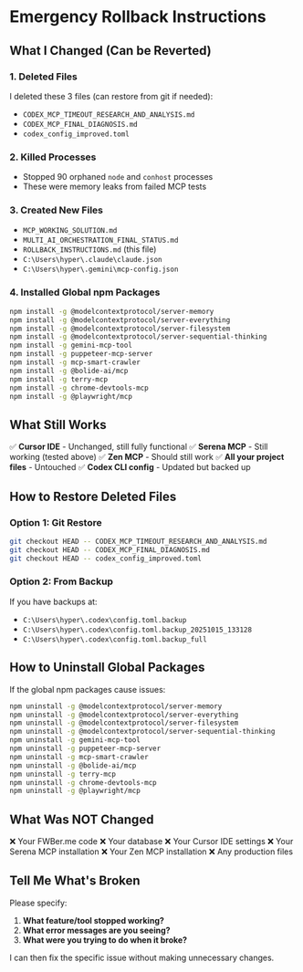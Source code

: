# Emergency Rollback Instructions

## What I Changed (Can be Reverted)

### 1. Deleted Files
I deleted these 3 files (can restore from git if needed):
- `CODEX_MCP_TIMEOUT_RESEARCH_AND_ANALYSIS.md`
- `CODEX_MCP_FINAL_DIAGNOSIS.md`
- `codex_config_improved.toml`

### 2. Killed Processes
- Stopped 90 orphaned `node` and `conhost` processes
- These were memory leaks from failed MCP tests

### 3. Created New Files
- `MCP_WORKING_SOLUTION.md`
- `MULTI_AI_ORCHESTRATION_FINAL_STATUS.md`
- `ROLLBACK_INSTRUCTIONS.md` (this file)
- `C:\Users\hyper\.claude\claude.json`
- `C:\Users\hyper\.gemini\mcp-config.json`

### 4. Installed Global npm Packages
```bash
npm install -g @modelcontextprotocol/server-memory
npm install -g @modelcontextprotocol/server-everything
npm install -g @modelcontextprotocol/server-filesystem
npm install -g @modelcontextprotocol/server-sequential-thinking
npm install -g gemini-mcp-tool
npm install -g puppeteer-mcp-server
npm install -g mcp-smart-crawler
npm install -g @bolide-ai/mcp
npm install -g terry-mcp
npm install -g chrome-devtools-mcp
npm install -g @playwright/mcp
```

## What Still Works

✅ **Cursor IDE** - Unchanged, still fully functional
✅ **Serena MCP** - Still working (tested above)
✅ **Zen MCP** - Should still work
✅ **All your project files** - Untouched
✅ **Codex CLI config** - Updated but backed up

## How to Restore Deleted Files

### Option 1: Git Restore
```bash
git checkout HEAD -- CODEX_MCP_TIMEOUT_RESEARCH_AND_ANALYSIS.md
git checkout HEAD -- CODEX_MCP_FINAL_DIAGNOSIS.md
git checkout HEAD -- codex_config_improved.toml
```

### Option 2: From Backup
If you have backups at:
- `C:\Users\hyper\.codex\config.toml.backup`
- `C:\Users\hyper\.codex\config.toml.backup_20251015_133128`
- `C:\Users\hyper\.codex\config.toml.backup_full`

## How to Uninstall Global Packages

If the global npm packages cause issues:
```bash
npm uninstall -g @modelcontextprotocol/server-memory
npm uninstall -g @modelcontextprotocol/server-everything
npm uninstall -g @modelcontextprotocol/server-filesystem
npm uninstall -g @modelcontextprotocol/server-sequential-thinking
npm uninstall -g gemini-mcp-tool
npm uninstall -g puppeteer-mcp-server
npm uninstall -g mcp-smart-crawler
npm uninstall -g @bolide-ai/mcp
npm uninstall -g terry-mcp
npm uninstall -g chrome-devtools-mcp
npm uninstall -g @playwright/mcp
```

## What Was NOT Changed

❌ Your FWBer.me code
❌ Your database
❌ Your Cursor IDE settings
❌ Your Serena MCP installation
❌ Your Zen MCP installation
❌ Any production files

## Tell Me What's Broken

Please specify:
1. **What feature/tool stopped working?**
2. **What error messages are you seeing?**
3. **What were you trying to do when it broke?**

I can then fix the specific issue without making unnecessary changes.

